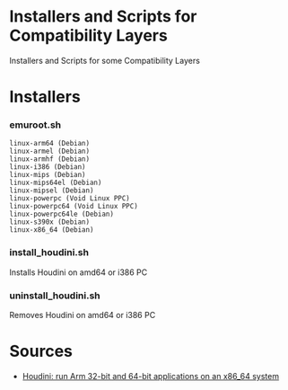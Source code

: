 Installers and Scripts for Compatibility Layers
=============================

Installers and Scripts for some Compatibility Layers

Installers
=============================

### emuroot.sh

    linux-arm64 (Debian)
	linux-armel (Debian)
	linux-armhf (Debian)
	linux-i386 (Debian)
	linux-mips (Debian)
	linux-mips64el (Debian)
	linux-mipsel (Debian)
	linux-powerpc (Void Linux PPC)
	linux-powerpc64 (Void Linux PPC)
	linux-powerpc64le (Debian)
	linux-s390x (Debian)
	linux-x86_64 (Debian)

### install_houdini.sh

Installs Houdini on amd64 or i386 PC

### uninstall_houdini.sh

Removes Houdini on amd64 or i386 PC

Sources
=============================
* [Houdini: run Arm 32-bit and 64-bit applications on an x86_64 system
](https://threedots.ovh/blog/2020/12/houdini-run-arm-32-bit-and-64-bit-applications-on-an-x86_64-system/)
